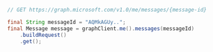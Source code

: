 <!-- markdownlint-disable MD041 -->

```java
// GET https://graph.microsoft.com/v1.0/me/messages/{message-id}

final String messageId = "AQMkAGUy..";
final Message message = graphClient.me().messages(messageId)
    .buildRequest()
    .get();
```
